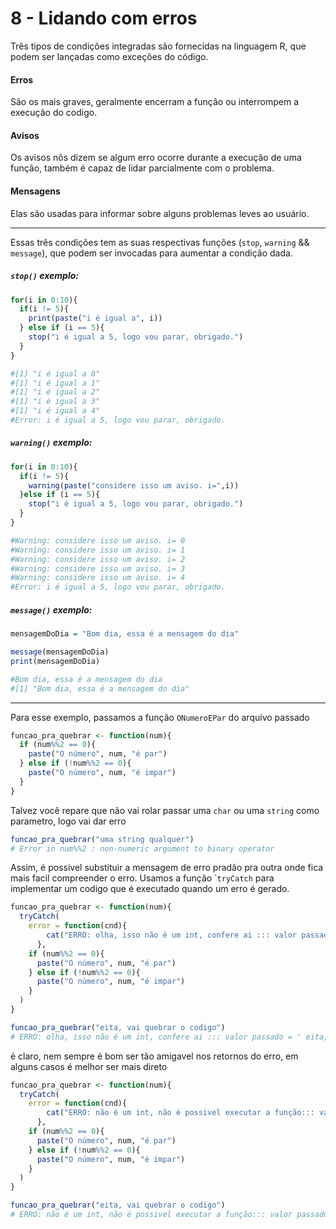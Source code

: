 # 8 - Lidando com erros

Três tipos de condições integradas são fornecidas na linguagem R, que podem ser lançadas como exceções do código.

#### Erros

São os mais graves, geralmente encerram a função ou interrompem a execução do codigo.

#### Avisos

Os avisos nôs dizem se algum erro ocorre durante a execução de uma função, também é capaz de lidar parcialmente com o problema.

#### Mensagens

Elas são usadas para informar sobre alguns problemas leves ao usuário.

------------------------------------------------------------------------

Essas três condições tem as suas respectivas funções (`stop`, `warning` && `message`), que podem ser invocadas para aumentar a condição dada.

##### `stop()` exemplo:

```r
for(i in 0:10){
  if(i != 5){
    print(paste("i é igual a", i))
  } else if (i == 5){
    stop("i é igual a 5, logo vou parar, obrigado.")
  }
}

#[1] "i é igual a 0"
#[1] "i é igual a 1"
#[1] "i é igual a 2"
#[1] "i é igual a 3"
#[1] "i é igual a 4"
#Error: i é igual a 5, logo vou parar, obrigado.
```

##### `warning()` exemplo:

```r
for(i in 0:10){
  if(i != 5){
    warning(paste("considere isso um aviso. i=",i))
  }else if (i == 5){
    stop("i é igual a 5, logo vou parar, obrigado.")
  }
}

#Warning: considere isso um aviso. i= 0
#Warning: considere isso um aviso. i= 1
#Warning: considere isso um aviso. i= 2
#Warning: considere isso um aviso. i= 3
#Warning: considere isso um aviso. i= 4
#Error: i é igual a 5, logo vou parar, obrigado.
```

##### `message()` exemplo:

```r
mensagemDoDia = "Bom dia, essa é a mensagem do dia"

message(mensagemDoDia)
print(mensagemDoDia)

#Bom dia, essa é a mensagem do dia
#[1] "Bom dia, essa é a mensagem do dia"
```

------------------------------------------------------------------------

Para esse exemplo, passamos a função `ONumeroEPar` do arquivo passado

```r
funcao_pra_quebrar <- function(num){
  if (num%%2 == 0){
    paste("O número", num, "é par")
  } else if (!num%%2 == 0){
    paste("O número", num, "é impar")  
  }
}
```

Talvez você repare que não vai rolar passar uma `char` ou uma `string` como parametro, logo vai dar erro

```r
funcao_pra_quebrar("uma string qualquer")
# Error in num%%2 : non-numeric argument to binary operator
```

Assim, é possivel substituir a mensagem de erro pradão pra outra onde fica mais facil compreender o erro. Usamos a função \``tryCatch` para implementar um codigo que é executado quando um erro é gerado.

```r
funcao_pra_quebrar <- function(num){
  tryCatch(
    error = function(cnd){
        cat("ERRO: olha, isso não é um int, confere ai ::: valor passado = '",num,"'")
      },
    if (num%%2 == 0){
      paste("O número", num, "é par")
    } else if (!num%%2 == 0){
      paste("O número", num, "é impar")  
    } 
  )
}

funcao_pra_quebrar("eita, vai quebrar o codigo")
# ERRO: olha, isso não é um int, confere ai ::: valor passado = ' eita, vai quebrar o codigo '
```

é claro, nem sempre é bom ser tão amigavel nos retornos do erro, em alguns casos é melhor ser mais direto

```r
funcao_pra_quebrar <- function(num){
  tryCatch(
    error = function(cnd){
        cat("ERRO: não é um int, não é possivel executar a função::: valor passado = '",num,"'")
      },
    if (num%%2 == 0){
      paste("O número", num, "é par")
    } else if (!num%%2 == 0){
      paste("O número", num, "é impar")  
    } 
  )
}

funcao_pra_quebrar("eita, vai quebrar o codigo")
# ERRO: não é um int, não é possivel executar a função::: valor passado = ' eita, vai quebrar o codigo '
```

